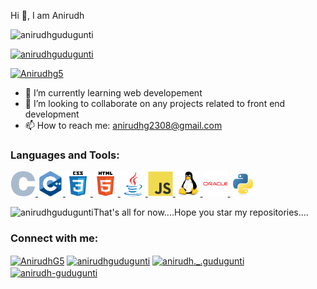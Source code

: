 Hi 👋, I am Anirudh


<p align="left"> <img src="https://komarev.com/ghpvc/?username=anirudhgudugutni&label=Profile%20views&color=0e75b6&style=flat" alt="anirudhgudugunti" /> </p>
<p align="left"> <a href="https://github.com/ryo-ma/github-profile-trophy"><img src="https://github-profile-trophy.vercel.app/?username=anirudhgudugunti" alt="anirudhgudugunti" /></a> </p>
<p align="left"> <a href="https://twitter.com/AnirudhG5" target="blank"><img src="https://img.shields.io/twitter/follow/AnirudhG5?logo=twitter&style=for-the-badge" alt="Anirudhg5" /></a> </p>


- 🌱 I’m currently learning web developement
- 👯 I’m looking to collaborate on any projects related to front end development
- 📫 How to reach me: anirudhg2308@gmail.com


<h3 align="left">Languages and Tools:</h3>
<p align="left"> <a href="https://www.cprogramming.com/" target="_blank"> <img src="https://raw.githubusercontent.com/devicons/devicon/master/icons/c/c-original.svg" alt="c" width="40" height="40"/> </a> <a href="https://www.w3schools.com/cpp/" target="_blank"> <img src="https://raw.githubusercontent.com/devicons/devicon/master/icons/cplusplus/cplusplus-original.svg" alt="cplusplus" width="40" height="40"/> </a> <a href="https://www.w3schools.com/css/" target="_blank"> <img src="https://raw.githubusercontent.com/devicons/devicon/master/icons/css3/css3-original-wordmark.svg" alt="css3" width="40" height="40"/> </a> <a href="https://www.w3.org/html/" target="_blank"> <img src="https://raw.githubusercontent.com/devicons/devicon/master/icons/html5/html5-original-wordmark.svg" alt="html5" width="40" height="40"/> </a> <a href="https://www.java.com" target="_blank"> <img src="https://raw.githubusercontent.com/devicons/devicon/master/icons/java/java-original.svg" alt="java" width="40" height="40"/> </a> <a href="https://developer.mozilla.org/en-US/docs/Web/JavaScript" target="_blank"> <img src="https://raw.githubusercontent.com/devicons/devicon/master/icons/javascript/javascript-original.svg" alt="javascript" width="40" height="40"/> </a> <a href="https://www.linux.org/" target="_blank"> <img src="https://raw.githubusercontent.com/devicons/devicon/master/icons/linux/linux-original.svg" alt="linux" width="40" height="40"/> </a> <a href="https://www.oracle.com/" target="_blank"> <img src="https://raw.githubusercontent.com/devicons/devicon/master/icons/oracle/oracle-original.svg" alt="oracle" width="40" height="40"/> </a> <a href="https://www.python.org" target="_blank"> <img src="https://raw.githubusercontent.com/devicons/devicon/master/icons/python/python-original.svg" alt="python" width="40" height="40"/> </a> </p>


<p><img align="left" src="https://github-readme-stats.vercel.app/api/top-langs?username=anirudhgudugunti&show_icons=true&locale=en&layout=compact" alt="anirudhgudugunti" /></p>

<!--<p>&nbsp;<img align="center" src="https://github-readme-stats.vercel.app/api?username=anirudhgudugunti&show_icons=true&locale=en" alt="anirudhgudugunti" style"width:150px"/></p>-->













That's all for now....Hope you star my repositories....

<h3 align="left">Connect with me:</h3>
<p align="left">
<a href="https://twitter.com/AnirudhG5" target="blank"><img align="center" src="https://cdn.jsdelivr.net/npm/simple-icons@3.0.1/icons/twitter.svg" alt="AnirudhG5" height="30" width="40" /></a>
<a href="https://www.facebook.com/guduganti.anirudh.7/" target="blank"><img align="center" src="https://cdn.jsdelivr.net/npm/simple-icons@3.0.1/icons/facebook.svg" alt="anirudhgudugunti" height="30" width="40" /></a>
<a href="https://www.instagram.com/anirudh._.gudugunti/ target="blank"><img align="center" src="https://cdn.jsdelivr.net/npm/simple-icons@3.0.1/icons/instagram.svg" alt="anirudh._.gudugunti" height="30" width="40" /></a>
<a href="https://www.linkedin.com/in/anirudh-gudugunti-48806b183/" target="blank"><img align="center" src="https://image.flaticon.com/icons/png/512/174/174857.png" alt="anirudh-gudugunti" height="30" width="40" /></a>

</p>
